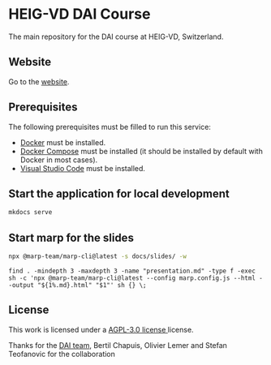 # HEIG-VD DAI Course

The main repository for the DAI course at HEIG-VD, Switzerland.

## Website

Go to the [website](https://heig-vd-web.github.io/web-course/).

## Prerequisites

The following prerequisites must be filled to run this service:

- [Docker](https://docs.docker.com/get-docker/) must be installed.
- [Docker Compose](https://docs.docker.com/compose/install/) must be installed (it should be installed by default with Docker in most cases).
- [Visual Studio Code](https://code.visualstudio.com/download) must be installed.

## Start the application for local development

```bash
mkdocs serve
```

## Start marp for the slides

```bash
npx @marp-team/marp-cli@latest -s docs/slides/ -w
```

```
find . -mindepth 3 -maxdepth 3 -name "presentation.md" -type f -exec sh -c 'npx @marp-team/marp-cli@latest --config marp.config.js --html --output "${1%.md}.html" "$1"' sh {} \;
```

## License

This work is licensed under a
[AGPL-3.0 license ](./LICENSE.md)
license.

Thanks for the [DAI team](https://github.com/HEIG-VD-DAI-Course), Bertil Chapuis, Olivier Lemer and Stefan Teofanovic for the collaboration
